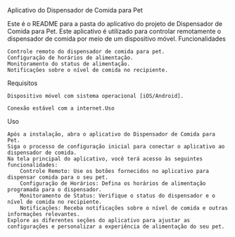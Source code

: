 Aplicativo do Dispensador de Comida para Pet

Este é o README para a pasta do aplicativo do projeto de Dispensador de Comida para Pet. Este aplicativo é utilizado para controlar remotamente o dispensador de comida por meio de um dispositivo móvel.
Funcionalidades

    Controle remoto do dispensador de comida para pet.
    Configuração de horários de alimentação.
    Monitoramento do status de alimentação.
    Notificações sobre o nível de comida no recipiente.

Requisitos

    Dispositivo móvel com sistema operacional [iOS/Android].
    
    Conexão estável com a internet.Uso
    
Uso

    Após a instalação, abra o aplicativo do Dispensador de Comida para Pet.
    Siga o processo de configuração inicial para conectar o aplicativo ao dispensador de comida.
    Na tela principal do aplicativo, você terá acesso às seguintes funcionalidades:
        Controle Remoto: Use os botões fornecidos no aplicativo para dispensar comida para o seu pet.
        Configuração de Horários: Defina os horários de alimentação programada para o dispensador.
        Monitoramento de Status: Verifique o status do dispensador e o nível de comida no recipiente.
        Notificações: Receba notificações sobre o nível de comida e outras informações relevantes.
    Explore as diferentes seções do aplicativo para ajustar as configurações e personalizar a experiência de alimentação do seu pet.
